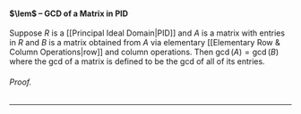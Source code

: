 #### $\lem$ – GCD of a Matrix in PID
Suppose $R$ is a [[Principal Ideal Domain|PID]] and $A$ is a matrix with entries in $R$ and $B$ is a matrix obtained from $A$ via elementary [[Elementary Row & Column Operations|row]] and column operations. Then $\gcd(A) = \gcd(B)$ where the gcd of a matrix is defined to be the gcd of all of its entries.
  
###### *Proof.* 
***